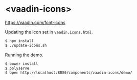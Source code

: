 &lt;vaadin-icons&gt;
==============

https://vaadin.com/font-icons

Updating the icon set in ```vaadin.icons.html```.
```bash
$ npm install
$ ./update-icons.sh
```

Running the demo.
```bash
$ bower install
$ polyserve
$ open http://localhost:8080/components/vaadin-icons/demo/
```
